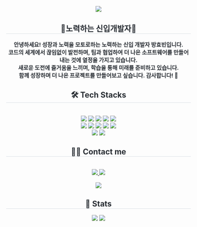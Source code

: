 <div align= "center">
    <img src="https://capsule-render.vercel.app/api?type=waving&color=0:f273e1,100:ea06e2&height=180&text=&animation=&fontColor=ffffff&fontSize=50" />
    </div>
    <div align= "center"> 
    <h2 style="border-bottom: 1px solid #d8dee4; color: #282d33;"> 🚀노력하는 신입개발자🚀 </h2>  
    <div style="font-weight: 700; font-size: 15px; text-align: center; color: #282d33;"> 안녕하세요! 성장과 노력을 모토로하는 노력하는 신입 개발자 방효빈입니다. <br/> 코드의 세계에서 끊임없이 발전하며, 팀과 협업하여 더 나은 소프트웨어를 만들어내는 것에 열정을 가지고 있습니다. <br/> 새로운 도전에 즐거움을 느끼며, 학습을 통해 미래를 준비하고 있습니다. <br/> 함께 성장하며 더 나은 프로젝트를 만들어보고 싶습니다. 감사합니다! 🚀 </div> 
    </div>
    <div align= "center">
    <h2 style="border-bottom: 1px solid #d8dee4; color: #282d33;"> 🛠️ Tech Stacks </h2> <br> 
    <div style="margin: 0 auto; text-align: center;" align= "center"> <img src="https://img.shields.io/badge/Git-F05032?style=flat&logo=Git&logoColor=white">
          <img src="https://img.shields.io/badge/Github-181717?style=flat&logo=Github&logoColor=white">
          <img src="https://img.shields.io/badge/HTML5-E34F26?style=flat&logo=HTML5&logoColor=white">
          <img src="https://img.shields.io/badge/Java-007396?style=flat&logo=Java&logoColor=white">
          <img src="https://img.shields.io/badge/jQuery-0769AD?style=flat&logo=jQuery&logoColor=white">
          <br/><img src="https://img.shields.io/badge/Javascript-F7DF1E?style=flat&logo=Javascript&logoColor=white">
          <img src="https://img.shields.io/badge/MySQL-4479A1?style=flat&logo=MySQL&logoColor=white">
          <img src="https://img.shields.io/badge/Oracle-F80000?style=flat&logo=Oracle&logoColor=white">
          <img src="https://img.shields.io/badge/Notion-000000?style=flat&logo=Notion&logoColor=white">
          <img src="https://img.shields.io/badge/Spring-6DB33F?style=flat&logo=Spring&logoColor=white">
          <br/><img src="https://img.shields.io/badge/Spring Boot-6DB33F?style=flat&logo=Spring Boot&logoColor=white">
          <img src="https://img.shields.io/badge/CSS3-1572B6?style=flat&logo=CSS3&logoColor=white">
          </div>
    </div>
    <div align= "center">
    <h2 style="border-bottom: 1px solid #d8dee4; color: #282d33;"> 🧑‍💻 Contact me </h2> <br> 
    <div align= "center"> <a href=https://www.notion.so/4ee27587286e429487e365f239a637a6?pvs=4> <img src="https://img.shields.io/badge/Notion-000000?style=flat&logo=Notion&logoColor=white&link=https://www.notion.so/4ee27587286e429487e365f239a637a6?pvs=4"> </a>
         <a href=mailto:bin5229@gmail.com> <img src="https://img.shields.io/badge/Gmail-EA4335?style=flat&logo=Gmail&logoColor=white&link=mailto:bin5229@gmail.com"> </a>
          </div>  <br> 
    <div align= "center"> <a href="https://hits.seeyoufarm.com"> <img src="https://hits.seeyoufarm.com/api/count/incr/badge.svg?url=https%3A%2F%2Fgithub.com%2FHyoBin-github%2F&count_bg=%23000000&title_bg=%23000000&icon=github.svg&icon_color=%23FFFFFF&title=GitHub&edge_flat=false"/></a>
       </div> 
    </div>
    <div align= "center"> 
    <h2 style="border-bottom: 1px solid #d8dee4; color: #282d33;"> 🏅 Stats </h2> <div align= "center"> <img src="https://github-readme-stats.vercel.app/api?username=HyoBin-github&bg_color=180,080808,00000000&title_color=ffffff&text_color=ffffff"
         /> <img src="https://github-readme-stats.vercel.app/api/top-langs/?username=HyoBin-github&layout=compact&bg_color=180,080808,00000000&title_color=ffffff&text_color=ffffff"
           /> </div> 
    </div>
    
